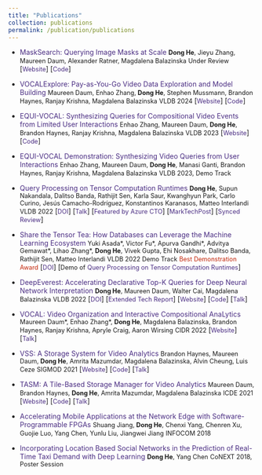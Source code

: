 ```yaml
---
title: "Publications"
collection: publications
permalink: /publication/publications
---
```


- <a href="https://arxiv.org/pdf/2305.02375.pdf" style="color: #4B2E83; text-decoration: none;">MaskSearch: Querying Image Masks at Scale</a>
<span style="font-size:90%"><b>Dong He</b>, Jieyu Zhang, Maureen Daum, Alexander Ratner, Magdalena Balazinska</span>
<span style="font-size:90%">Under Review</span>
[<a href="https://db.cs.washington.edu/projects/neuralartifactdb/" style="font-size:90%; color: #4B2E83; text-decoration: none;">Website</a>] [<a href="https://github.com/uwdb/MaskSearch" style="font-size:90%; color: #4B2E83; text-decoration: none;">Code</a>]

- <a href="https://www.vldb.org/pvldb/vol16/p4188-daum.pdf" style="color: #4B2E83; text-decoration: none;">VOCALExplore: Pay-as-You-Go Video Data Exploration and Model Building</a>
<span style="font-size:90%">Maureen Daum, Enhao Zhang, <b>Dong He</b>, Stephen Mussmann, Brandon Haynes, Ranjay Krishna, Magdalena Balazinska</span>
<span style="font-size:90%">VLDB 2024</span>
[<a href="https://db.cs.washington.edu/projects/visualworld/" style="font-size:90%; color: #4B2E83; text-decoration: none;">Website</a>] [<a href="https://github.com/uwdb/VOCALExplore" style="font-size:90%; color: #4B2E83; text-decoration: none;">Code</a>]

- <a href="https://www.vldb.org/pvldb/vol16/p2714-zhang.pdf" style="color: #4B2E83; text-decoration: none;">EQUI-VOCAL: Synthesizing Queries for Compositional Video Events from Limited User Interactions</a>
<span style="font-size:90%">Enhao Zhang, Maureen Daum, <b>Dong He</b>, Brandon Haynes, Ranjay Krishna, Magdalena Balazinska</span>
<span style="font-size:90%">VLDB 2023</span>
[<a href="https://db.cs.washington.edu/projects/visualworld/" style="font-size:90%; color: #4B2E83; text-decoration: none;">Website</a>] [<a href="https://github.com/uwdb/EQUI-VOCAL" style="font-size:90%; color: #4B2E83; text-decoration: none;">Code</a>]

- <a href="https://www.vldb.org/pvldb/vol16/p3978-zhang.pdf" style="color: #4B2E83; text-decoration: none;">EQUI-VOCAL Demonstration: Synthesizing Video Queries from User Interactions</a>
<span style="font-size:90%">Enhao Zhang, Maureen Daum, <b>Dong He</b>, Manasi Ganti, Brandon Haynes, Ranjay Krishna, Magdalena Balazinska</span>
<span style="font-size:90%">VLDB 2023, Demo Track</span>

- <a href="https://www.vldb.org/pvldb/vol15/p2811-he.pdf" style="color: #4B2E83; text-decoration: none;">Query Processing on Tensor Computation Runtimes</a>
<span style="font-size:90%"><b>Dong He</b>, Supun Nakandala, Dalitso Banda, Rathijit Sen, Karla Saur, Kwanghyun Park, Carlo Curino, Jesús Camacho-Rodríguez, Konstantinos Karanasos, Matteo Interlandi</span>
<span style="font-size:90%">VLDB 2022</span>
[<a href="https://doi.org/10.14778/3551793.3551833" style="font-size:90%; color: #4B2E83; text-decoration: none;">DOI</a>] [<a href="https://youtu.be/BtRSzbJKzgk" style="font-size:90%; color: #4B2E83; text-decoration: none;">Talk</a>] [<a href="https://youtu.be/sgIBC3yWa-M?si=DSuiL4p6z0xSlUMM&t=1185" style="font-size:90%; color: #4B2E83; text-decoration: none;">Featured by Azure CTO</a>] [<a href="https://www.marktechpost.com/2022/03/13/researchers-from-the-university-of-washington-and-uc-san-diego-introduce-tensor-query-processor-tqp-with-tensor-computation-runtimes-for-query-processing-20x-speedup/" style="font-size:90%; color: #4B2E83; text-decoration: none;">MarkTechPost</a>] [<a href="https://medium.com/syncedreview/meet-tqp-the-first-query-processor-to-run-on-tensor-computation-runtimes-delivers-up-to-20x-7d1f09d3b9f8" style="font-size:90%; color: #4B2E83; text-decoration: none;">Synced Review</a>]

- <a href="https://www.vldb.org/pvldb/vol15/p3598-interlandi.pdf" style="color: #4B2E83; text-decoration: none;">Share the Tensor Tea: How Databases can Leverage the Machine Learning Ecosystem</a>
<span style="font-size:90%">Yuki Asada*, Victor Fu*, Apurva Gandhi*, Advitya Gemawat*, Lihao Zhang*, <b>Dong He</b>, Vivek Gupta, Ehi Nosakhare, Dalitso Banda, Rathijit Sen, Matteo Interlandi</span>
<span style="font-size:90%">VLDB 2022 Demo Track</span> <span style="font-size:90%; color: #C3270B;">Best Demonstration Award</span>
[<a href="https://doi.org/10.14778/3554821.3554853" style="font-size:90%; color: #4B2E83; text-decoration: none;">DOI</a>] [<span style="font-size:90%">Demo of</span> <a href="https://www.vldb.org/pvldb/vol15/p2811-he.pdf" style="font-size: 90%; color: #4B2E83; text-decoration: none;">Query Processing on Tensor Computation Runtimes</a>]

- <a href="https://www.vldb.org/pvldb/vol15/p98-he.pdf" style="color: #4B2E83; text-decoration: none;">DeepEverest: Accelerating Declarative Top-K Queries for Deep Neural Network Interpretation</a>
<span style="font-size:90%"><b>Dong He</b>, Maureen Daum, Walter Cai, Magdalena Balazinska</span>
<span style="font-size:90%">VLDB 2022</span>
[<a href="https://doi.org/10.14778/3485450.3485460" style="font-size:90%; color: #4B2E83; text-decoration: none;">DOI</a>] [<a href="https://arxiv.org/abs/2104.02234" style="font-size:90%; color: #4B2E83; text-decoration: none;">Extended Tech Report</a>] [<a href="https://db.cs.washington.edu/projects/deepeverest/" style="font-size:90%; color: #4B2E83; text-decoration: none;">Website</a>] [<a href="https://github.com/uwdb/deepeverest" style="font-size:90%; color: #4B2E83; text-decoration: none;">Code</a>] [<a href="https://youtu.be/YAANPB32zX0" style="font-size:90%; color: #4B2E83; text-decoration: none;">Talk</a>]

- <a href="http://cidrdb.org/cidr2022/papers/p41-daum.pdf" style="color: #4B2E83; text-decoration: none;">VOCAL: Video Organization and Interactive Compositional AnaLytics</a>
<span style="font-size:90%">Maureen Daum*, Enhao Zhang*, <b>Dong He</b>, Magdalena Balazinska, Brandon Haynes, Ranjay Krishna, Apryle Craig, Aaron Wirsing</span>
<span style="font-size:90%">CIDR 2022</span>
[<a href="https://db.cs.washington.edu/projects/visualworld/" style="font-size:90%; color: #4B2E83; text-decoration: none;">Website</a>] [<a href="https://youtu.be/b3WXC5zlyBA" style="font-size:90%; color: #4B2E83; text-decoration: none;">Talk</a>]

- <a href="https://db.cs.washington.edu/projects/visualworld/vss.pdf" style="color: #4B2E83; text-decoration: none;">VSS: A Storage System for Video Analytics</a>
<span style="font-size:90%">Brandon Haynes, Maureen Daum, <b>Dong He</b>, Amrita Mazumdar, Magdalena Balazinska, Alvin Cheung, Luis Ceze</span>
<span style="font-size:90%">SIGMOD 2021</span>
[<a href="https://db.cs.washington.edu/projects/visualworld/" style="font-size:90%; color: #4B2E83; text-decoration: none;">Website</a>] [<a href="https://github.com/uwdb/vss" style="font-size:90%; color: #4B2E83; text-decoration: none;">Code</a>] [<a href="https://dl.acm.org/doi/abs/10.1145/3448016.3459242" style="font-size:90%; color: #4B2E83; text-decoration: none;">Talk</a>]

- <a href="https://db.cs.washington.edu/projects/visualworld/tasm.pdf" style="color: #4B2E83; text-decoration: none;">TASM: A Tile-Based Storage Manager for Video Analytics</a>
<span style="font-size:90%">Maureen Daum, Brandon Haynes, <b>Dong He</b>, Amrita Mazumdar, Magdalena Balazinska</span>
<span style="font-size:90%">ICDE 2021</span>
[<a href="https://db.cs.washington.edu/projects/visualworld/" style="font-size:90%; color: #4B2E83; text-decoration: none;">Website</a>] [<a href="https://github.com/uwdb/tasm" style="font-size:90%; color: #4B2E83; text-decoration: none;">Code</a>] [<a href="https://youtu.be/j8mvXSWXzws" style="font-size:90%; color: #4B2E83; text-decoration: none;">Talk</a>]

- <a href="https://dongheuw.github.io/files/edgefpga-infocom18.pdf" style="color: #4B2E83; text-decoration: none;">Accelerating Mobile Applications at the Network Edge with Software-Programmable FPGAs</a>
<span style="font-size:90%">Shuang Jiang, <b>Dong He</b>, Chenxi Yang, Chenren Xu, Guojie Luo, Yang Chen, Yunlu Liu, Jiangwei Jiang</span>
<span style="font-size:90%">INFOCOM 2018</span>

- <a href="https://dongheuw.github.io/files/taxi-conext18.pdf" style="color: #4B2E83; text-decoration: none;">Incorporating Location Based Social Networks in the Prediction of Real-Time Taxi Demand with Deep Learning</a>
<span style="font-size:90%"><b>Dong He</b>, Yang Chen</span>
<span style="font-size:90%">CoNEXT 2018, Poster Session</span>
